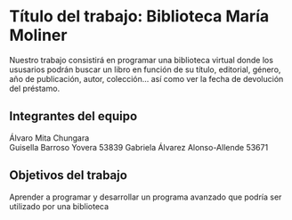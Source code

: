 # Título del trabajo: Biblioteca María Moliner

Nuestro trabajo consistirá en programar una biblioteca virtual donde los ususarios podrán buscar un libro en función de su
título, editorial, género, año de publicación, autor, colección... así como ver la fecha de devolución del préstamo. 

## Integrantes del equipo

Álvaro Mita Chungara                
Guisella Barroso Yovera             53839
Gabriela Álvarez Alonso-Allende     53671

## Objetivos del trabajo

Aprender a programar y desarrollar un programa avanzado que podría ser utilizado por una biblioteca
